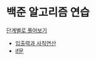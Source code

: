 # 백준 알고리즘 연습
[단계별로 풀어보기](https://www.acmicpc.net/step)
- [입출력과 사칙연산](https://www.acmicpc.net/step/1)
- [if문](https://www.acmicpc.net/step/4)
